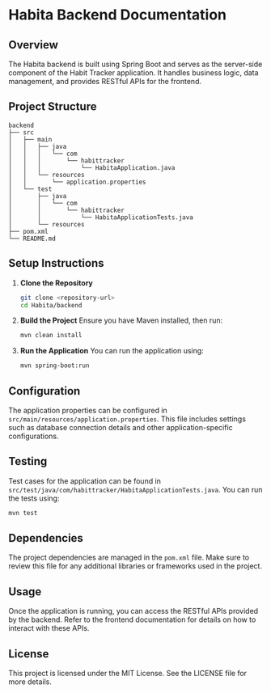 # Habita Backend Documentation

## Overview
The Habita backend is built using Spring Boot and serves as the server-side component of the Habit Tracker application. It handles business logic, data management, and provides RESTful APIs for the frontend.

## Project Structure
```
backend
├── src
│   ├── main
│   │   ├── java
│   │   │   └── com
│   │   │       └── habittracker
│   │   │           └── HabitaApplication.java
│   │   └── resources
│   │       └── application.properties
│   └── test
│       ├── java
│       │   └── com
│       │       └── habittracker
│       │           └── HabitaApplicationTests.java
│       └── resources
├── pom.xml
└── README.md
```

## Setup Instructions
1. **Clone the Repository**
   ```bash
   git clone <repository-url>
   cd Habita/backend
   ```

2. **Build the Project**
   Ensure you have Maven installed, then run:
   ```bash
   mvn clean install
   ```

3. **Run the Application**
   You can run the application using:
   ```bash
   mvn spring-boot:run
   ```

## Configuration
The application properties can be configured in `src/main/resources/application.properties`. This file includes settings such as database connection details and other application-specific configurations.

## Testing
Test cases for the application can be found in `src/test/java/com/habittracker/HabitaApplicationTests.java`. You can run the tests using:
```bash
mvn test
```

## Dependencies
The project dependencies are managed in the `pom.xml` file. Make sure to review this file for any additional libraries or frameworks used in the project.

## Usage
Once the application is running, you can access the RESTful APIs provided by the backend. Refer to the frontend documentation for details on how to interact with these APIs.

## License
This project is licensed under the MIT License. See the LICENSE file for more details.